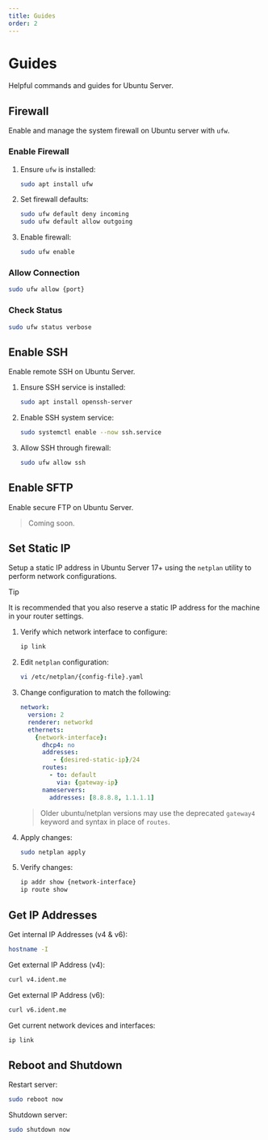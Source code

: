 ```yaml
---
title: Guides
order: 2
---
```


# Guides

Helpful commands and guides for Ubuntu Server.

## Firewall

Enable and manage the system firewall on Ubuntu server with `ufw`.

### Enable Firewall

1. Ensure `ufw` is installed:

   ```bash
   sudo apt install ufw
   ```

1. Set firewall defaults:

   ```bash
   sudo ufw default deny incoming
   sudo ufw default allow outgoing
   ```

1. Enable firewall:

   ```bash
   sudo ufw enable
   ```

### Allow Connection

```bash
sudo ufw allow {port}
```

### Check Status

```bash
sudo ufw status verbose
```

## Enable SSH

Enable remote SSH on Ubuntu Server.

1. Ensure SSH service is installed:

   ```bash
   sudo apt install openssh-server
   ```

1. Enable SSH system service:

   ```bash
   sudo systemctl enable --now ssh.service
   ```

1. Allow SSH through firewall:

   ```bash
   sudo ufw allow ssh
   ```

## Enable SFTP

Enable secure FTP on Ubuntu Server.

> Coming soon.

## Set Static IP

Setup a static IP address in Ubuntu Server 17+ using the `netplan` utility to
perform network configurations.

> [!tip]
> It is recommended that you also reserve a static IP address for the machine in
> your router settings.

1. Verify which network interface to configure:

   ```bash
   ip link
   ```

2. Edit `netplan` configuration:

   ```bash
   vi /etc/netplan/{config-file}.yaml
   ```

3. Change configuration to match the following:

   ```yaml
   network:
     version: 2
     renderer: networkd
     ethernets:
       {network-interface}:
         dhcp4: no
         addresses:
            - {desired-static-ip}/24
         routes:
           - to: default
             via: {gateway-ip}
         nameservers:
           addresses: [8.8.8.8, 1.1.1.1]
   ```

   > Older ubuntu/netplan versions may use the deprecated `gateway4` keyword
   > and syntax in place of `routes`.

4. Apply changes:

   ```bash
   sudo netplan apply
   ```

5. Verify changes:

   ```bash
   ip addr show {network-interface}
   ip route show
   ```

## Get IP Addresses

Get internal IP Addresses (v4 & v6):

```bash
hostname -I
```

Get external IP Address (v4):

```bash
curl v4.ident.me
```

Get external IP Address (v6):

```bash
curl v6.ident.me
```

Get current network devices and interfaces:

```bash
ip link
```

## Reboot and Shutdown

Restart server:

```bash
sudo reboot now
```

Shutdown server:

```bash
sudo shutdown now
```
